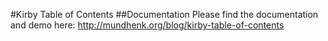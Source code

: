 #Kirby Table of Contents
##Documentation
Please find the documentation and demo here: http://mundhenk.org/blog/kirby-table-of-contents